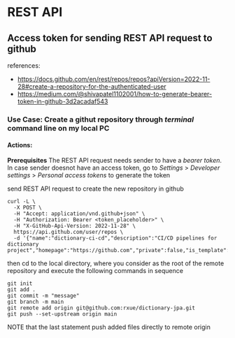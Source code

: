 # REST API
## Access token for sending REST API request to github
references:
* https://docs.github.com/en/rest/repos/repos?apiVersion=2022-11-28#create-a-repository-for-the-authenticated-user
* https://medium.com/@shivapatel1102001/how-to-generate-bearer-token-in-github-3d2acadaf543
### Use Case: Create a githut repository through *terminal* command line on my local PC
#### Actions:
**Prerequisites**
The REST API request needs sender to have a *bearer token*. In case sender doesnot have an access token, go to *Settings* > *Developer settings* > *Personal access tokens* to generate the token

send REST API request to create the new repository in github

```
curl -L \
  -X POST \
  -H "Accept: application/vnd.github+json" \
  -H "Authorization: Bearer <token_placeholder>" \
  -H "X-GitHub-Api-Version: 2022-11-28" \
  https://api.github.com/user/repos \
  -d '{"name":"dictionary-ci-cd","description":"CI/CD pipelines for dictionary project","homepage":"https://github.com","private":false,"is_template":true}'
```
then cd to the local directory, where you consider as the root of the remote repository and execute the following commands in sequence

```
git init
git add .
git commit -m "message"
git branch -m main
git remote add origin git@github.com:rxue/dictionary-jpa.git 
git push --set-upstream origin main
```
NOTE that the last statement push added files directly to remote origin
